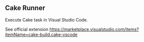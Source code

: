 ## Cake Runner

Execute Cake task in Visual Studio Code.

See official extension https://marketplace.visualstudio.com/items?itemName=cake-build.cake-vscode